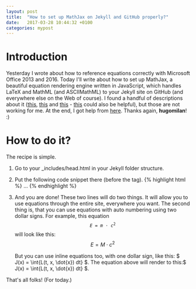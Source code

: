 ```yaml
---
layout: post
title:  "How to set up MathJax on Jekyll and GitHub properly?"
date:   2017-03-28 10:44:32 +0100
categories: mypost
---
```

# Introduction

Yesterday I wrote about how to reference equations correctly with Microsoft Office 2013 and 2016. Today I'll write about how to set up MathJax, a beautiful equation rendering engine written in JavaScript, which handles LaTeX and MathML (and ASCIIMathML) to your Jekyll site on GitHub (and everywhere else on the Web of course). I found a handful of descriptions about it ([this][jekyll], [this][gastonsanchez] and [this][tobanwiebe] - [this][haixing-hu] could also be helpful), but those are not working for me. At the end, I got help from [here][pages-gem]. Thanks again, **hugomilan**! :)

# How to do it?
The recipe is simple.

1. Go to your \_includes/head.html in your Jekyll folder structure.

2. Put the following code snippet there (before the </head> tag).
    {% highlight html %}
       <head>
       ...
       <script type="text/x-mathjax-config"> MathJax.Hub.Config({ TeX: { equationNumbers: { autoNumber: "all" } } }); </script>
       <script src="https://cdn.mathjax.org/mathjax/latest/MathJax.js?config=TeX-AMS-MML_HTMLorMML" type="text/javascript"></script>
       </head>
    {% endhighlight %}

3. And you are done! These two lines will do two things. It will allow you to use equations through the entire site, everywhere you want. The second thing is, that you can use equations with auto numbering using two dollar signs. For example, this equation <code>$$ E = m\cdot c^2 $$</code> will look like this:
    $$ E = M\cdot c^2 \label{eq:mc2} $$

    But you can use inline equations too, with one dollar sign, like this: \$ J(x) = \int{L(t, x, \dot{x}) dt} \$. The equation above will render to this:$ J(x) = \int{L(t, x, \dot{x}) dt} $.

That's all folks! (For today.)

[jekyll]: https://jekyllrb.com/docs/extras/
[gastonsanchez]: http://gastonsanchez.com/visually-enforced/opinion/2014/02/16/Mathjax-with-jekyll/
[tobanwiebe]: http://tobanwiebe.com/blog/2016/02/mathjax-kramdown
[haixing-hu]: https://gist.github.com/maurizzzio/ec311235997fab7b2993
[pages-gem]: https://github.com/github/pages-gem/issues/307
